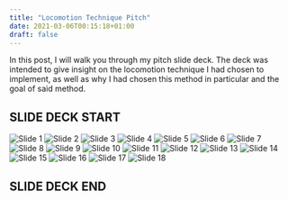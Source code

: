 ```yaml
---
title: "Locomotion Technique Pitch"
date: 2021-03-06T00:15:18+01:00
draft: false
---
```


In this post, I will walk you through my pitch slide deck.
The deck was intended to give insight on the locomotion technique I had chosen to implement, as well as why I had chosen this method in particular and the goal of said method. 

## SLIDE DECK START 
![Slide 1](/blog/pitch/Pitch1.png) 
![Slide 2](/blog/pitch/Pitch2.png) 
![Slide 3](/blog/pitch/Pitch3.png) 
![Slide 4](/blog/pitch/Pitch4.png) 
![Slide 5](/blog/pitch/Pitch5.png) 
![Slide 6](/blog/pitch/Pitch6.png) 
![Slide 7](/blog/pitch/Pitch7.png) 
![Slide 8](/blog/pitch/Pitch8.png) 
![Slide 9](/blog/pitch/Pitch9.png) 
![Slide 10](/blog/pitch/Pitch10.png) 
![Slide 11](/blog/pitch/Pitch11.png) 
![Slide 12](/blog/pitch/Pitch12.png) 
![Slide 13](/blog/pitch/Pitch13.png) 
![Slide 14](/blog/pitch/Pitch14.png) 
![Slide 15](/blog/pitch/Pitch15.png) 
![Slide 16](/blog/pitch/Pitch16.png) 
![Slide 17](/blog/pitch/Pitch17.png) 
![Slide 18](/blog/pitch/Pitch18.png) 
## SLIDE DECK END



